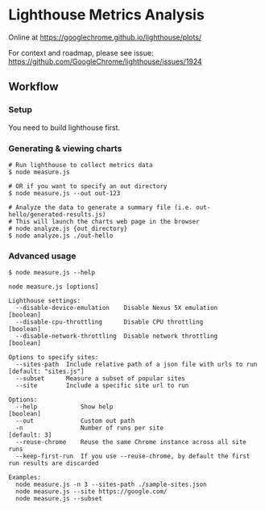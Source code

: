 # Lighthouse Metrics Analysis

Online at https://googlechrome.github.io/lighthouse/plots/

For context and roadmap, please see issue:
https://github.com/GoogleChrome/lighthouse/issues/1924

## Workflow

### Setup

You need to build lighthouse first.

### Generating & viewing charts

```
# Run lighthouse to collect metrics data
$ node measure.js

# OR if you want to specify an out directory
$ node measure.js --out out-123

# Analyze the data to generate a summary file (i.e. out-hello/generated-results.js)
# This will launch the charts web page in the browser
# node analyze.js {out_directory}
$ node analyze.js ./out-hello
```

### Advanced usage

```
$ node measure.js --help

node measure.js [options]

Lighthouse settings:
  --disable-device-emulation    Disable Nexus 5X emulation                                                     [boolean]
  --disable-cpu-throttling      Disable CPU throttling                                                         [boolean]
  --disable-network-throttling  Disable network throttling                                                     [boolean]

Options to specify sites:
  --sites-path  Include relative path of a json file with urls to run                              [default: "sites.js"]
  --subset      Measure a subset of popular sites
  --site        Include a specific site url to run

Options:
  --help            Show help                                                                                  [boolean]
  --out             Custom out path
  -n                Number of runs per site                                                                 [default: 3]
  --reuse-chrome    Reuse the same Chrome instance across all site runs
  --keep-first-run  If you use --reuse-chrome, by default the first run results are discarded

Examples:
  node measure.js -n 3 --sites-path ./sample-sites.json
  node measure.js --site https://google.com/
  node measure.js --subset
```